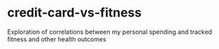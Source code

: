 # credit-card-vs-fitness
Exploration of correlations between my personal spending and tracked fitness and other health outcomes
